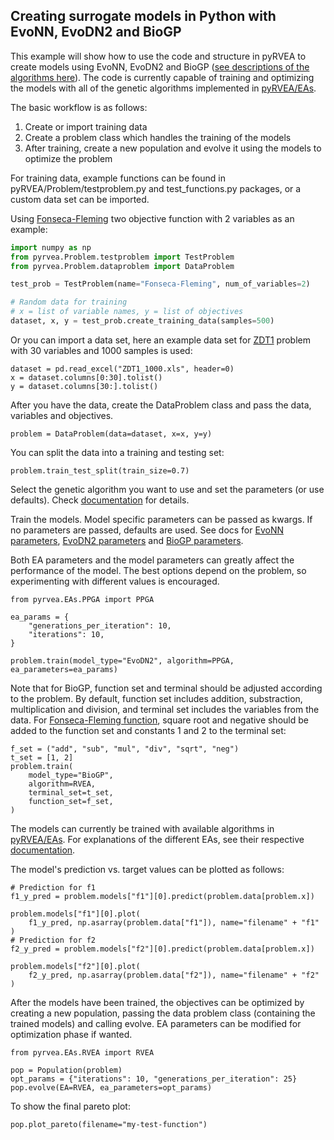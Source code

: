 ## Creating surrogate models in Python with EvoNN, EvoDN2 and BioGP

This example will show how to use the code and structure in pyRVEA to create models using EvoNN, EvoDN2 and BioGP ([see descriptions of the algorithms here](https://github.com/delamorte/pyRVEA/blob/master/docs/README.md)). The code is currently capable of training and optimizing the models with all of the genetic algorithms implemented in [pyRVEA/EAs](https://htmlpreview.github.io/?https://github.com/delamorte/pyRVEA/blob/master/docs/_build/html/pyrvea.EAs.html).

The basic workflow is as follows:
1. Create or import training data
2. Create a problem class which handles the training of the models
3. After training, create a new population and evolve it using the models to optimize the problem

For training data, example functions can be found in pyRVEA/Problem/testproblem.py and test_functions.py packages, or a custom data set can be imported.

Using [Fonseca-Fleming](https://en.wikipedia.org/wiki/Test_functions_for_optimization#Test_functions_for_multi-objective_optimization) two objective function with 2 variables as an example:
```python
import numpy as np
from pyrvea.Problem.testproblem import TestProblem
from pyrvea.Problem.dataproblem import DataProblem

test_prob = TestProblem(name="Fonseca-Fleming", num_of_variables=2)

# Random data for training
# x = list of variable names, y = list of objectives
dataset, x, y = test_prob.create_training_data(samples=500)
```
Or you can import a data set, here an example data set for [ZDT1](https://en.wikipedia.org/wiki/Test_functions_for_optimization#Test_functions_for_multi-objective_optimization) problem with 30 variables and 1000 samples is used:
```
dataset = pd.read_excel("ZDT1_1000.xls", header=0)
x = dataset.columns[0:30].tolist()
y = dataset.columns[30:].tolist()
```
After you have the data, create the DataProblem class and pass the data, variables and objectives.
```
problem = DataProblem(data=dataset, x=x, y=y)
```
You can split the data into a training and testing set:
```
problem.train_test_split(train_size=0.7)
```
Select the genetic algorithm you want to use and set the parameters (or use defaults). Check [documentation](https://htmlpreview.github.io/?https://github.com/delamorte/pyRVEA/blob/master/docs/_build/html/pyrvea.EAs.html) for details.

Train the models. Model specific parameters can be passed as kwargs. If no parameters are passed, defaults are used. See docs for [EvoNN parameters](https://htmlpreview.github.io/?https://raw.githubusercontent.com/delamorte/pyRVEA/master/docs/_build/html/pyrvea.Problem.html#pyrvea.Problem.evonn_problem.EvoNNModel.set_params),  [EvoDN2 parameters](https://htmlpreview.github.io/?https://raw.githubusercontent.com/delamorte/pyRVEA/master/docs/_build/html/pyrvea.Problem.html#pyrvea.Problem.evodn2_problem.EvoDN2Model.set_params) and [BioGP parameters](https://htmlpreview.github.io/?https://raw.githubusercontent.com/delamorte/pyRVEA/master/docs/_build/html/pyrvea.Problem.html#pyrvea.Problem.biogp_problem.BioGPModel.set_params).

Both EA parameters and the model parameters can greatly affect the performance of the model. The best options depend on the problem, so experimenting with different values is encouraged.

```
from pyrvea.EAs.PPGA import PPGA

ea_params = {
    "generations_per_iteration": 10,
    "iterations": 10,
}

problem.train(model_type="EvoDN2", algorithm=PPGA, ea_parameters=ea_params)
```

Note that for BioGP, function set and terminal should be adjusted according to the problem. By default, function set includes addition, substraction, multiplication and division, and terminal set includes the variables from the data.
For [Fonseca-Fleming function](https://en.wikipedia.org/wiki/Test_functions_for_optimization#Test_functions_for_multi-objective_optimization), square root and negative should be added to the function set and constants 1 and 2 to the terminal set:
```
f_set = ("add", "sub", "mul", "div", "sqrt", "neg")
t_set = [1, 2]
problem.train(
    model_type="BioGP",
    algorithm=RVEA,
    terminal_set=t_set,
    function_set=f_set,
)
```

The models can currently be trained with available algorithms in [pyRVEA/EAs](https://htmlpreview.github.io/?https://github.com/delamorte/pyRVEA/blob/master/docs/_build/html/pyrvea.EAs.html). For explanations of the different EAs, see their respective [documentation](https://htmlpreview.github.io/?https://github.com/delamorte/pyRVEA/blob/master/docs/_build/html/pyrvea.EAs.html).

The model's prediction vs. target values can be plotted as follows:
```
# Prediction for f1
f1_y_pred = problem.models["f1"][0].predict(problem.data[problem.x])

problem.models["f1"][0].plot(
    f1_y_pred, np.asarray(problem.data["f1"]), name="filename" + "f1"
)
# Prediction for f2
f2_y_pred = problem.models["f2"][0].predict(problem.data[problem.x])

problem.models["f2"][0].plot(
    f2_y_pred, np.asarray(problem.data["f2"]), name="filename" + "f2"
)
```

After the models have been trained, the objectives can be optimized by creating a new population, passing the data problem class (containing the trained models) and calling evolve. EA parameters can be modified for optimization phase if wanted.

```
from pyrvea.EAs.RVEA import RVEA

pop = Population(problem)
opt_params = {"iterations": 10, "generations_per_iteration": 25}
pop.evolve(EA=RVEA, ea_parameters=opt_params)
```
To show the final pareto plot:
```
pop.plot_pareto(filename="my-test-function")
```
